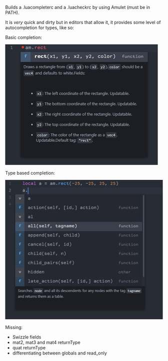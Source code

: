Builds a .luacompleterc and a .luacheckrc by using Amulet (must be in PATH).

It is *very* quick and dirty but in editors that allow it, it provides some level of autocompletion for types, like so:

Basic completion:

![](basic.png)

Type based completion:

![](node.png)

Missing:
- Swizzle fields
- mat2, mat3 and mat4 returnType
- quat returnType
- differentiating between globals and read_only
